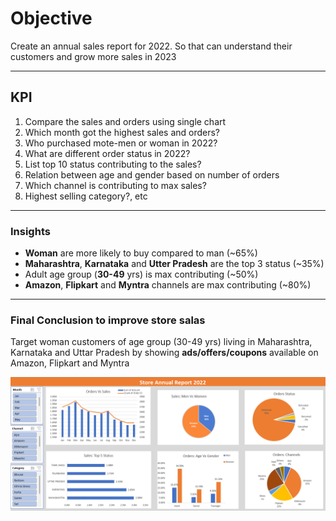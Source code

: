 # Objective

Create an annual sales report for 2022. So that can understand their customers and grow
more sales in 2023

--------------------------------------------------------------------------------------------

## KPI 

1. Compare the sales and orders using single chart 
2. Which month got the highest sales and orders? 
3. Who purchased mote-men or woman in 2022? 
4. What are different order status in 2022? 
5. List top 10 status contributing to the sales? 
6. Relation between age and gender based on number of orders 
7. Which channel is contributing to max sales? 
8. Highest selling category?, etc 

--------------------------------------------------------------------------------------------

### Insights

- **Woman** are more likely to buy compared to man (~65%) 
- **Maharashtra**, **Karnataka** and **Utter Pradesh** are the top 3 status (~35%) 
- Adult age group (**30-49** yrs) is max contributing (~50%) 
- **Amazon**, **Flipkart** and **Myntra** channels are max contributing (~80%) 

--------------------------------------------------------------------------------------------

### Final Conclusion to improve store salas

Target woman customers of age group (30-49 yrs) living in Maharashtra, Karnataka and Uttar Pradesh by showing
**ads/offers/coupons** available on Amazon, Flipkart and Myntra

![Annual-Sales-Report-2022 Preview](https://github.com/REXITOR/Annual-sales-report-2022/blob/master/Project%20preview.png)
